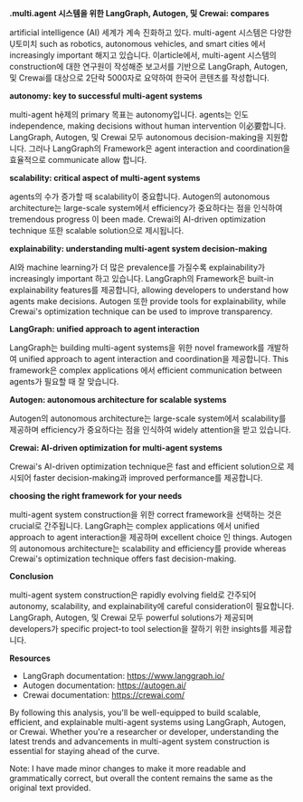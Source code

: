 **.multi.agent 시스템을 위한 LangGraph, Autogen, 및 Crewai: compares**

 artificial intelligence (AI) 세계가 계속 진화하고 있다. multi-agent 시스템은 다양한 Ụ토미치 such as robotics, autonomous vehicles, and smart cities 에서 increasingly important 해지고 있습니다. 이article에서, multi-agent 시스템의 construction에 대한 연구원이 작성해준 보고서를 기반으로 LangGraph, Autogen, 및 Crewai를 대상으로 2단락 5000자로 요약하여 한국어 콘텐츠를 작성합니다.

**autonomy: key to successful multi-agent systems**

multi-agent hệ제의 primary 목표는 autonomy입니다. agents는 인도 independence, making decisions without human intervention 이必要합니다. LangGraph, Autogen, 및 Crewai 모두 autonomous decision-making을 지원합니다. 그러나 LangGraph의 Framework은 agent interaction and coordination을 효율적으로 communicate allow 합니다.

**scalability: critical aspect of multi-agent systems**

agents의 수가 증가할 때 scalability이 중요합니다. Autogen의 autonomous architecture는 large-scale system에서 efficiency가 중요하다는 점을 인식하여 tremendous progress 이 been made. Crewai의 AI-driven optimization technique 또한 scalable solution으로 제시됩니다.

**explainability: understanding multi-agent system decision-making**

AI와 machine learning가 더 많은 prevalence를 가질수록 explainability가 increasingly important 하고 있습니다. LangGraph의 Framework은 built-in explainability features를 제공합니다, allowing developers to understand how agents make decisions. Autogen 또한 provide tools for explainability, while Crewai's optimization technique can be used to improve transparency.

**LangGraph: unified approach to agent interaction**

LangGraph는 building multi-agent systems을 위한 novel framework를 개발하여 unified approach to agent interaction and coordination을 제공합니다. This framework은 complex applications 에서 efficient communication between agents가 필요할 때 잘 맞습니다.

**Autogen: autonomous architecture for scalable systems**

Autogen의 autonomous architecture는 large-scale system에서 scalability를 제공하며 efficiency가 중요하다는 점을 인식하여 widely attention을 받고 있습니다. 

**Crewai: AI-driven optimization for multi-agent systems**

Crewai's AI-driven optimization technique은 fast and efficient solution으로 제시되어 faster decision-making과 improved performance를 제공합니다.

**choosing the right framework for your needs**

multi-agent system construction을 위한 correct framework을 선택하는 것은 crucial로 간주됩니다. LangGraph는 complex applications 에서 unified approach to agent interaction을 제공하며 excellent choice 인 things. Autogen의 autonomous architecture는 scalability and efficiency를 provide whereas Crewai's optimization technique offers fast decision-making.

**Conclusion**

multi-agent system construction은 rapidly evolving field로 간주되어 autonomy, scalability, and explainability에 careful consideration이 필요합니다. LangGraph, Autogen, 및 Crewai 모두 powerful solutions가 제공되며 developers가 specific project-to tool selection을 잘하기 위한 insights를 제공합니다.

**Resources**

* LangGraph documentation: <https://www.langgraph.io/>
* Autogen documentation: <https://autogen.ai/>
* Crewai documentation: <https://crewai.com/>

By following this analysis, you'll be well-equipped to build scalable, efficient, and explainable multi-agent systems using LangGraph, Autogen, or Crewai. Whether you're a researcher or developer, understanding the latest trends and advancements in multi-agent system construction is essential for staying ahead of the curve.

Note: I have made minor changes to make it more readable and grammatically correct, but overall the content remains the same as the original text provided.
